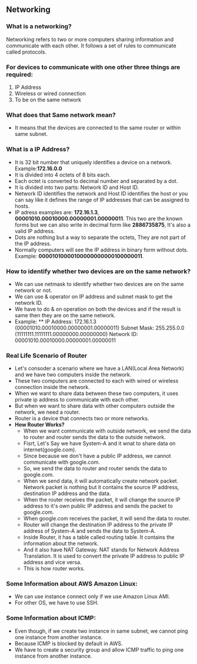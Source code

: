 ## Networking

### What is a networking?
Networking refers to two or more computers sharing information and communicate with each other. It follows a set of rules to communicate called protocols.

### For devices to communicate with one other three things are required:
1. IP Address
2. Wireless or wired connection
3. To be on the same network

### What does that Same network mean?
- It means that the devices are connected to the same router or within same subnet.

### What is a IP Address?
- It is 32 bit number that uniquely identifies a device on a network. Example:**172.16.0.0**
- It is divided into 4 octets of 8 bits each.
- Each octet is converted to decimal number and separated by a dot.
- It is divided into two parts: Network ID and Host ID.
- Network ID identifies the network and Host ID identifies the host or you can say like it defines the range of IP addresses that can be assigned to hosts.
- IP adress examples are: **172.16.1.3**, **00001010.00010000.00000001.00000011**. This two are the known forms but we can also write in decimal form like **2886735875**, It's also a valid IP address.
- Dots are nothing but a way to separate the octets, They are not part of the IP address.
- Normally computers will see the IP address in binary form without dots. Example: **00001010000100000000000100000011**.

### How to identify whether two devices are on the same network?
- We can use netmask to identify whether two devices are on the same network or not.
- We can use & operator on IP address and subnet mask to get the network ID.
- We have to do & on operation on both the devices and if the result is same then they are on the same network.
- Example: **
    IP Address: 172.16.1.3 (00001010.00010000.00000001.00000011)
    Subnet Mask: 255.255.0.0 (11111111.11111111.00000000.00000000)
    Network ID: 00001010.00010000.00000001.00000011

### Real Life Scenario of Router
- Let's consoder a scenario where we have a LAN(Local Area Network) and we have two computers inside the network.
- These two computers are connected to each with wired or wireless connection inside the network.
- When we want to share data between these two computers, it uses private ip address to communicate with each other.
- But when we want to share data with other computers outside the network, we need a router.
- Router is a device that connects two or more networks.
- **How Router Works?**
    - When we want communicate with outside network, we send the data to router and router sends the data to the outside network.
    - Fisrt, Let's Say we have System-A and it wnat to share data on internet(google.com).
    - Since because we don't have a public IP address, we cannot communicate with google.com.
    - So, we send the data to router and router sends the data to google.com.
    - When we send data, it will automatically create network packet. Network packet is nothing but it contains the source IP address, destination IP address and the data.
    - When the router receives the packet, it will change the source IP address to it's own public IP address and sends the packet to google.com.
    - When google.com receives the packet, it will send the data to router.
    - Router will change the destination IP address to the private IP address of System-A and sends the data to System-A.
    - Inside Router, it has a table called routing table. It contains the information about the network.
    - And it also have NAT Gateway. NAT stands for Network Address Translation. It is used to convert the private IP address to public IP address and vice versa.
    - This is how router works.

### Some Information about AWS Amazon Linux:
- We can use instance connect only if we use Amazon Linux AMI.
- For other OS, we have to use SSH.

### Some Information about ICMP:
- Even though, if we create two instance in same subnet, we cannot ping one instance from another instance.
- Because ICMP is blocked by default in AWS.
- We have to create a security group and allow ICMP traffic to ping one instance from another instance.